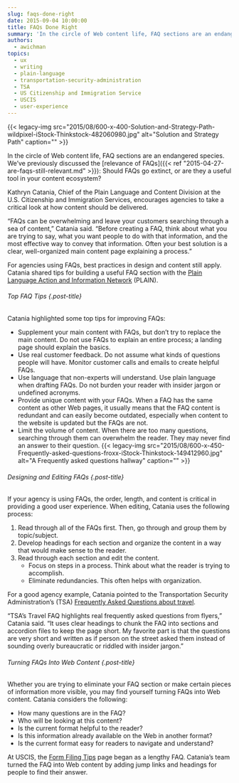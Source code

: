 ```yaml
---
slug: faqs-done-right
date: 2015-09-04 10:00:00
title: FAQs Done Right
summary: 'In the circle of Web content life, FAQ sections are an endangered species. We’ve previously discussed the relevance of FAQs: Should FAQs go extinct, or are they a useful tool in your content ecosystem? Kathryn Catania, Chief of the Plain Language and Content Division at the U.S. Citizenship and Immigration Services, encourages agencies to take'
authors:
  - awichman
topics:
  - ux
  - writing
  - plain-language
  - transportation-security-administration
  - TSA
  - US Citizenship and Immigration Service
  - USCIS
  - user-experience
---
```


{{< legacy-img src="2015/08/600-x-400-Solution-and-Strategy-Path-wildpixel-iStock-Thinkstock-482060980.jpg" alt="Solution and Strategy Path" caption="" >}} 

In the circle of Web content life, FAQ sections are an endangered species. We’ve previously discussed the [relevance of FAQs]({{< ref "2015-04-27-are-faqs-still-relevant.md" >}}): Should FAQs go extinct, or are they a useful tool in your content ecosystem?

Kathryn Catania, Chief of the Plain Language and Content Division at the U.S. Citizenship and Immigration Services, encourages agencies to take a critical look at how content should be delivered.

“FAQs can be overwhelming and leave your customers searching through a sea of content,” Catania said. “Before creating a FAQ, think about what you are trying to say, what you want people to do with that information, and the most effective way to convey that information. Often your best solution is a clear, well-organized main content page explaining a process.”

For agencies using FAQs, best practices in design and content still apply. Catania shared tips for building a useful FAQ section with the [Plain Language Action and Information Network](http://www.plainlanguage.gov/site/about.cfm) (PLAIN).

###### Top FAQ Tips {.post-title}

Catania highlighted some top tips for improving FAQs:

  * Supplement your main content with FAQs, but don’t try to replace the main content. Do not use FAQs to explain an entire process; a landing page should explain the basics.
  * Use real customer feedback. Do not assume what kinds of questions people will have. Monitor customer calls and emails to create helpful FAQs.
  * Use language that non-experts will understand. Use plain language when drafting FAQs. Do not burden your reader with insider jargon or undefined acronyms.
  * Provide unique content with your FAQs. When a FAQ has the same content as other Web pages, it usually means that the FAQ content is redundant and can easily become outdated, especially when content to the website is updated but the FAQs are not.
  * Limit the volume of content. When there are too many questions, searching through them can overwhelm the reader. They may never find an answer to their question. {{< legacy-img src="2015/08/600-x-450-Frequently-asked-questions-froxx-iStock-Thinkstock-149412960.jpg" alt="A Frequently asked questions hallway" caption="" >}} 

###### Designing and Editing FAQs {.post-title}

If your agency is using FAQs, the order, length, and content is critical in providing a good user experience. When editing, Catania uses the following process:

  1. Read through all of the FAQs first. Then, go through and group them by topic/subject.
  2. Develop headings for each section and organize the content in a way that would make sense to the reader.
  3. Read through each section and edit the content. 
      * Focus on steps in a process. Think about what the reader is trying to accomplish.
      * Eliminate redundancies. This often helps with organization.

For a good agency example, Catania pointed to the Transportation Security Administration’s (TSA) [Frequently Asked Questions about travel](https://www.tsa.gov/travel/frequently-asked-questions).

“TSA’s Travel FAQ highlights real frequently asked questions from flyers,” Catania said. “It uses clear headings to chunk the FAQ into sections and accordion files to keep the page short. My favorite part is that the questions are very short and written as if person on the street asked them instead of sounding overly bureaucratic or riddled with insider jargon.”

###### Turning FAQs Into Web Content {.post-title}

Whether you are trying to eliminate your FAQ section or make certain pieces of information more visible, you may find yourself turning FAQs into Web content. Catania considers the following:

  * How many questions are in the FAQ?
  * Who will be looking at this content?
  * Is the current format helpful to the reader?
  * Is this information already available on the Web in another format?
  * Is the current format easy for readers to navigate and understand?

At USCIS, the [Form Filing Tips](http://www.uscis.gov/forms-filing-tips) page began as a lengthy FAQ. Catania’s team turned the FAQ into Web content by adding jump links and headings for people to find their answer.